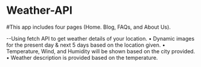 # Weather-API

  #This app includes four pages (Home. Blog, FAQs, and About Us).
  
  --Using fetch API to get weather details of your location.
  •	Dynamic images for the present day & next 5 days based on the location given.
  •	Temperature, Wind, and Humidity will be shown based on the city provided.
  •	Weather description is provided based on the temperature.
